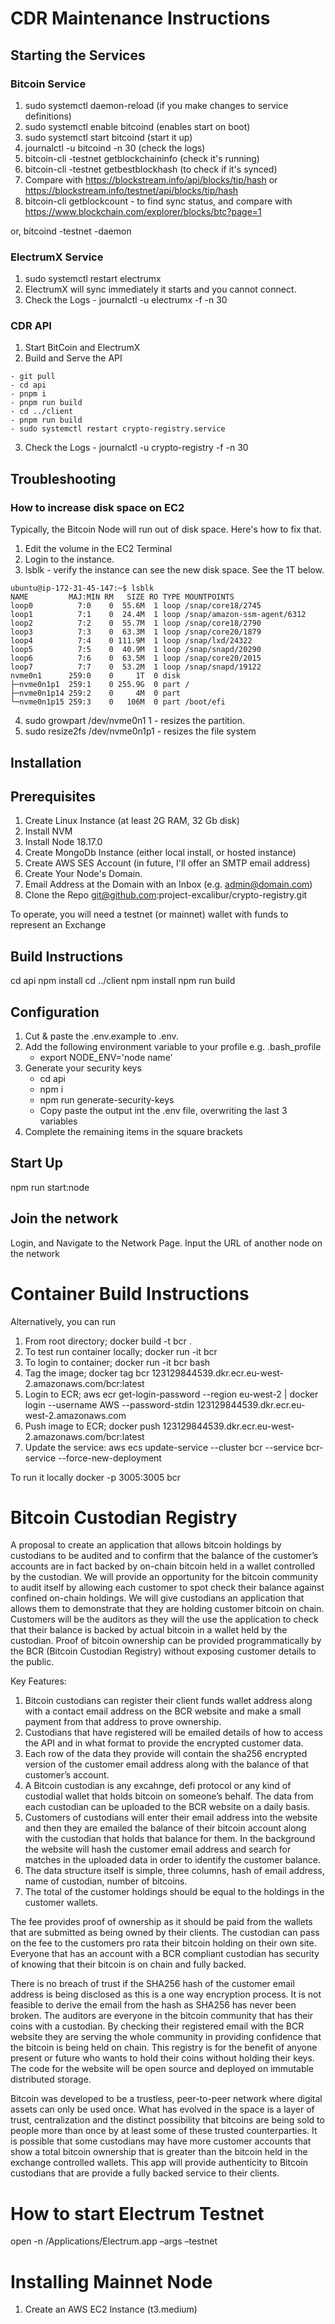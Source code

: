 # CDR Maintenance Instructions

## Starting the Services
### Bitcoin Service
1. sudo systemctl daemon-reload (if you make changes to service definitions)
2. sudo systemctl enable bitcoind (enables start on boot)
3. sudo systemctl start bitcoind (start it up)
4. journalctl -u bitcoind -n 30 (check the logs)
5. bitcoin-cli -testnet getblockchaininfo (check it's running)
6. bitcoin-cli -testnet getbestblockhash (to check if it's synced)
7. Compare with https://blockstream.info/api/blocks/tip/hash or https://blockstream.info/testnet/api/blocks/tip/hash
8. bitcoin-cli getblockcount - to find sync status, and compare with https://www.blockchain.com/explorer/blocks/btc?page=1

or, bitcoind -testnet -daemon

### ElectrumX Service
1. sudo systemctl restart electrumx 
2. ElectrumX will sync immediately it starts and you cannot connect.
3. Check the Logs - journalctl -u electrumx -f -n 30

### CDR API
1. Start BitCoin and ElectrumX
2. Build and Serve the API
````
- git pull
- cd api 
- pnpm i 
- pnpm run build
- cd ../client
- pnpm run build
- sudo systemctl restart crypto-registry.service
````
3. Check the Logs - journalctl -u crypto-registry -f -n 30


## Troubleshooting

### How to increase disk space on EC2
Typically, the Bitcoin Node will run out of disk space. Here's how to fix that.
1. Edit the volume in the EC2 Terminal
2. Login to the instance.
3. lsblk - verify the instance can see the new disk space. See the 1T below.
````
ubuntu@ip-172-31-45-147:~$ lsblk
NAME         MAJ:MIN RM   SIZE RO TYPE MOUNTPOINTS
loop0          7:0    0  55.6M  1 loop /snap/core18/2745
loop1          7:1    0  24.4M  1 loop /snap/amazon-ssm-agent/6312
loop2          7:2    0  55.7M  1 loop /snap/core18/2790
loop3          7:3    0  63.3M  1 loop /snap/core20/1879
loop4          7:4    0 111.9M  1 loop /snap/lxd/24322
loop5          7:5    0  40.9M  1 loop /snap/snapd/20290
loop6          7:6    0  63.5M  1 loop /snap/core20/2015
loop7          7:7    0  53.2M  1 loop /snap/snapd/19122
nvme0n1      259:0    0     1T  0 disk
├─nvme0n1p1  259:1    0 255.9G  0 part /
├─nvme0n1p14 259:2    0     4M  0 part
└─nvme0n1p15 259:3    0   106M  0 part /boot/efi
````
4. sudo growpart /dev/nvme0n1 1 - resizes the partition.
5. sudo resize2fs /dev/nvme0n1p1 - resizes the file system

## Installation

Prerequisites
--------------
1. Create Linux Instance (at least 2G RAM, 32 Gb disk) 
2. Install NVM 
3. Install Node 18.17.0
4. Create MongoDb Instance (either local install, or hosted instance)
5. Create AWS SES Account (in future, I'll offer an SMTP email address)
6. Create Your Node's Domain.
7. Email Address at the Domain with an Inbox (e.g. admin@domain.com)
8. Clone the Repo git@github.com:project-excalibur/crypto-registry.git

To operate, you will need a testnet (or mainnet) wallet with funds to represent an Exchange

Build Instructions
-------------------
cd api
npm install
cd ../client
npm install
npm run build

Configuration
-------------
1. Cut & paste the .env.example to .env.<node-name>
2. Add the following environment variable to your profile e.g. .bash_profile
   - export NODE_ENV='node name'
3. Generate your security keys
   - cd api
   - npm i
   - npm run generate-security-keys
   - Copy paste the output int the .env file, overwriting the last 3 variables
4. Complete the remaining items in the square brackets

Start Up
--------
npm run start:node

Join the network
----------------
Login, and Navigate to the Network Page.
Input the URL of another node on the network


Container Build Instructions
============================

Alternatively, you can run 

1. From root directory; docker build -t bcr .
2. To test run container locally; docker run -it bcr
3. To login to container; docker run -it bcr bash
4. Tag the image; docker tag bcr 123129844539.dkr.ecr.eu-west-2.amazonaws.com/bcr:latest
5. Login to ECR; aws ecr get-login-password --region eu-west-2 | docker login --username AWS --password-stdin
   123129844539.dkr.ecr.eu-west-2.amazonaws.com
6. Push image to ECR; docker push 123129844539.dkr.ecr.eu-west-2.amazonaws.com/bcr:latest
7. Update the service: aws ecs update-service --cluster bcr --service bcr-service --force-new-deployment

To run it locally
docker -p 3005:3005 bcr

Bitcoin Custodian Registry
===========================

A proposal to create an application that allows bitcoin holdings by custodians to be audited and to confirm that the
balance of the customer’s accounts are in fact backed by on-chain bitcoin held in a wallet controlled by the custodian.
We will provide an opportunity for the bitcoin community to audit itself by allowing each customer to spot check their
balance against confined on-chain holdings. We will give custodians an application that allows them to demonstrate that
they are holding customer bitcoin on chain. Customers will be the auditors as they will the use the application to check
that their balance is backed by actual bitcoin in a wallet held by the custodian. Proof of bitcoin ownership can be
provided programmatically by the BCR (Bitcoin Custodian Registry) without exposing customer details to the public.

Key Features:

1. Bitcoin custodians can register their client funds wallet address along with a contact email address on the BCR
   website and make a small payment from that address to prove ownership.
2. Custodians that have registered will be emailed details of how to access the API and in what format to provide the
   encrypted customer data.
3. Each row of the data they provide will contain the sha256 encrypted version of the customer email address along with
   the balance of that customer’s account.
4. A Bitcoin custodian is any excahnge, defi protocol or any kind of custodial wallet that holds bitcoin on someone’s
   behalf. The data from each custodian can be uploaded to the BCR website on a daily basis.
5. Customers of custodians will enter their email address into the website and then they are emailed the balance of
   their bitcoin account along with the custodian that holds that balance for them. In the background the website will
   hash the customer email address and search for matches in the uploaded data in order to identify the customer
   balance.
6. The data structure itself is simple, three columns, hash of email address, name of custodian, number of bitcoins.
7. The total of the customer holdings should be equal to the holdings in the customer wallets.

The fee provides proof of ownership as it should be paid from the wallets that are submitted as being owned by their
clients. The custodian can pass on the fee to the customers pro rata their bitcoin holding on their own site. Everyone
that has an account with a BCR compliant custodian has security of knowing that their bitcoin is on chain and fully
backed.

There is no breach of trust if the SHA256 hash of the customer email address is being disclosed as this is a one way
encryption process. It is not feasible to derive the email from the hash as SHA256 has never been broken. The auditors
are everyone in the bitcoin community that has their coins with a custodian. By checking their registered email with the
BCR website they are serving the whole community in providing confidence that the bitcoin is being held on chain. This
registry is for the benefit of anyone present or future who wants to hold their coins without holding their keys. The
code for the website will be open source and deployed on immutable distributed storage.

Bitcoin was developed to be a trustless, peer-to-peer network where digital assets can only be used once. What has
evolved in the space is a layer of trust, centralization and the distinct possibility that bitcoins are being sold to
people more than once by at least some of these trusted counterparties. It is possible that some custodians may have
more customer accounts that show a total bitcoin ownership that is greater than the bitcoin held in the exchange
controlled wallets. This app will provide authenticity to Bitcoin custodians that are provide a fully backed service to
their clients.


How to start Electrum Testnet
=============================
open -n /Applications/Electrum.app –args –testnet


Installing Mainnet Node
=======================

1. Create an AWS EC2 Instance (t3.medium)

